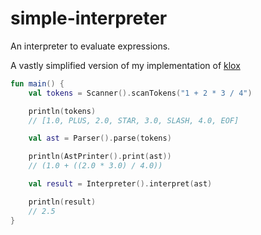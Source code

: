 # simple-interpreter

An interpreter to evaluate expressions.

A vastly simplified version of my implementation of [klox](https://github.com/andrewrlee/klox)

```kotlin
fun main() {
    val tokens = Scanner().scanTokens("1 + 2 * 3 / 4")

    println(tokens)
    // [1.0, PLUS, 2.0, STAR, 3.0, SLASH, 4.0, EOF]

    val ast = Parser().parse(tokens)

    println(AstPrinter().print(ast))
    // (1.0 + ((2.0 * 3.0) / 4.0))

    val result = Interpreter().interpret(ast)

    println(result)
    // 2.5
}
```